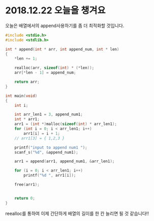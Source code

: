 # 2018.12.22 오늘을 챙겨요

오늘은 배열에서의 append사용하기를 좀 더 최적화할 것입니다.



~~~C
#include <stdio.h>
#include <stdlib.h>

int * append(int * arr, int append_num, int * len)
{
	*len += 1;

	realloc(arr, sizeof(int) * (*len));
	arr[*len - 1] = append_num;

	return arr;
}

int main(void)
{
	int i;

	int arr_len1 = 3, append_num1;
	int * arr1;
	arr1 = (int *)malloc(sizeof(int) * arr_len1);
	for (int i = 0; i < arr_len1; i++)
		arr1[i] = i + 1;
	// arr1[3] = { 1,2,3 }

	printf("input to append num1 ");
	scanf_s("%d", &append_num1);

	arr1 = append(arr1, append_num1, &arr_len1);

	for (i = 0; i < arr_len1; i++)
		printf("%d ", arr1[i]);

	free(arr1);


	return 0;
}
~~~

reealloc를 통하여 이제 간단하게 배열의 길이를 한 칸 늘리면 될 것 같습니다!!